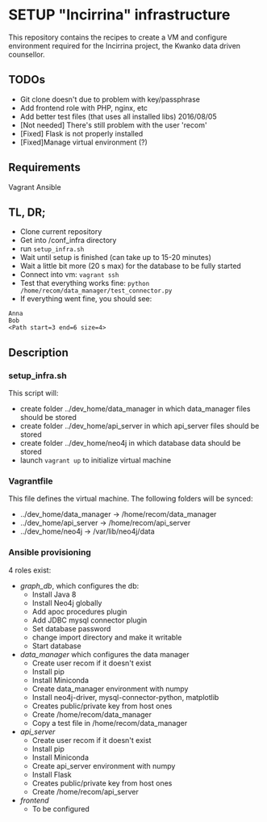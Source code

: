 # SETUP "Incirrina" infrastructure
This repository contains the recipes to create a VM and configure environment required for the Incirrina project, the Kwanko data driven counsellor.

## TODOs
- Git clone doesn't due to problem with key/passphrase
- Add frontend role with PHP, nginx, etc
- Add better test files (that uses all installed libs)
2016/08/05
- [Not needed] There's still problem with the user 'recom'
- [Fixed] Flask is not properly installed
- [Fixed]Manage virtual environment (?)

## Requirements
Vagrant
Ansible

## TL, DR;
- Clone current repository
- Get into /conf_infra directory
- run `setup_infra.sh`
- Wait until setup is finished (can take up to 15-20 minutes)
- Wait a little bit more (20 s max) for the database to be fully started
- Connect into vm: `vagrant ssh`
- Test that everything works fine: `python /home/recom/data_manager/test_connector.py`
- If everything went fine, you should see: 
```
Anna
Bob
<Path start=3 end=6 size=4>
```

## Description
### setup_infra.sh
This script will:
- create folder ../dev_home/data_manager in which data_manager files should be stored
- create folder ../dev_home/api_server in which api_server files should be stored
- create folder ../dev_home/neo4j in which database data should be stored
- launch `vagrant up` to initialize virtual machine

### Vagrantfile
This file defines the virtual machine.
The following folders will be synced:
- ../dev_home/data_manager -> /home/recom/data_manager
- ../dev_home/api_server -> /home/recom/api_server
- ../dev_home/neo4j -> /var/lib/neo4j/data

### Ansible provisioning
4 roles exist:
- *graph_db*, which configures the db:
    + Install Java 8
    + Install Neo4j globally
    + Add apoc procedures plugin
    + Add JDBC mysql connector plugin
    + Set database password
    + change import directory and make it writable
    + Start database
- *data_manager* which configures the data manager
    + Create user recom if it doesn't exist 
    + Install pip
    + Install Miniconda
    + Create data_manager environment with numpy
    + Install neo4j-driver, mysql-connector-python, matplotlib
    + Creates public/private key from host ones
    + Create /home/recom/data_manager
    + Copy a test file in /home/recom/data_manager
- *api_server*
    + Create user recom if it doesn't exist 
    + Install pip
    + Install Miniconda
    + Create api_server environment with numpy
    + Install Flask
    + Creates public/private key from host ones
    + Create /home/recom/api_server
- *frontend*
    + To be configured
